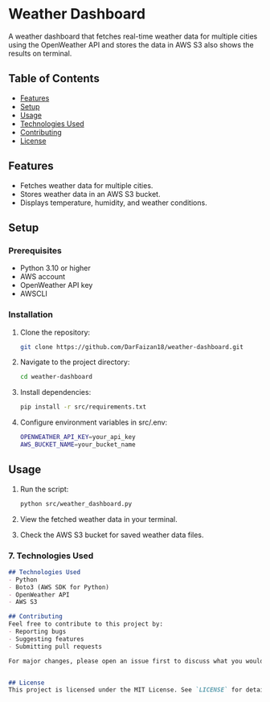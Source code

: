 # Weather Dashboard

A weather dashboard that fetches real-time weather data for multiple cities using the OpenWeather API and stores the data in AWS S3 also shows the results on terminal.


## Table of Contents
- [Features](#features)
- [Setup](#setup)
- [Usage](#usage)
- [Technologies Used](#technologies-used)
- [Contributing](#contributing)
- [License](#license)


## Features
- Fetches weather data for multiple cities.
- Stores weather data in an AWS S3 bucket.
- Displays temperature, humidity, and weather conditions.

## Setup

### Prerequisites
- Python 3.10 or higher
- AWS account
- OpenWeather API key
- AWSCLI

### Installation
1. Clone the repository:
   ```bash
   git clone https://github.com/DarFaizan18/weather-dashboard.git

2. Navigate to the project directory:
   ```bash
   cd weather-dashboard

3. Install dependencies:
   ```bash
   pip install -r src/requirements.txt

4. Configure environment variables in src/.env:
   ```bash
   OPENWEATHER_API_KEY=your_api_key
   AWS_BUCKET_NAME=your_bucket_name

## Usage
1. Run the script:
   ```bash
   python src/weather_dashboard.py

2. View the fetched weather data in your terminal.

3. Check the AWS S3 bucket for saved weather data files.

### 7. **Technologies Used**
```markdown
## Technologies Used
- Python
- Boto3 (AWS SDK for Python)
- OpenWeather API
- AWS S3

## Contributing
Feel free to contribute to this project by:
- Reporting bugs
- Suggesting features
- Submitting pull requests

For major changes, please open an issue first to discuss what you would like to change.


## License
This project is licensed under the MIT License. See `LICENSE` for details.


